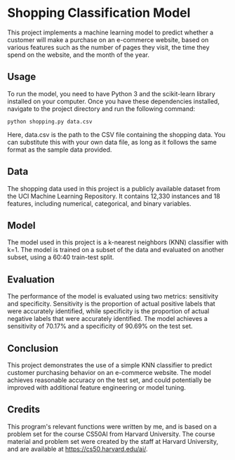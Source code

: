 # Shopping Classification Model
This project implements a machine learning model to predict whether a customer will make a purchase on an e-commerce website, based on various features such as the number of pages they visit, the time they spend on the website, and the month of the year.

## Usage
To run the model, you need to have Python 3 and the scikit-learn library installed on your computer. Once you have these dependencies installed, navigate to the project directory and run the following command:

`python shopping.py data.csv`

Here, data.csv is the path to the CSV file containing the shopping data. You can substitute this with your own data file, as long as it follows the same format as the sample data provided.

## Data
The shopping data used in this project is a publicly available dataset from the UCI Machine Learning Repository. It contains 12,330 instances and 18 features, including numerical, categorical, and binary variables.

## Model
The model used in this project is a k-nearest neighbors (KNN) classifier with k=1. The model is trained on a subset of the data and evaluated on another subset, using a 60:40 train-test split.

## Evaluation
The performance of the model is evaluated using two metrics: sensitivity and specificity. Sensitivity is the proportion of actual positive labels that were accurately identified, while specificity is the proportion of actual negative labels that were accurately identified. The model achieves a sensitivity of 70.17% and a specificity of 90.69% on the test set.

## Conclusion
This project demonstrates the use of a simple KNN classifier to predict customer purchasing behavior on an e-commerce website. The model achieves reasonable accuracy on the test set, and could potentially be improved with additional feature engineering or model tuning.

## Credits
This program's relevant functions were written by me, and is based on a problem set for the course CS50AI from Harvard University. The course material and problem set were created by the staff at Harvard University, and are available at https://cs50.harvard.edu/ai/.
